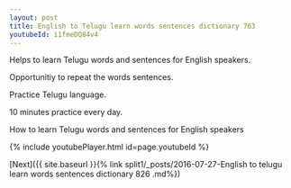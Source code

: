 ```yaml
---
layout: post
title: English to Telugu learn words sentences dictionary 763 
youtubeId: i1fmeDQ84v4
---
```

 
 
Helps to learn Telugu words and sentences for English speakers.

Opportunitiy to repeat the words sentences. 

Practice Telugu language. 
 
10 minutes practice every day. 
 
How to learn Telugu words and sentences for English speakers 
 
{% include youtubePlayer.html id=page.youtubeId %}
 
 
[Next]({{ site.baseurl }}{% link  split1/_posts/2016-07-27-English to telugu learn words sentences dictionary 826 .md%})
 
